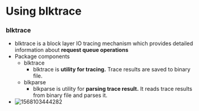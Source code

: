 # Using blktrace

### blktrace

- blktrace is a block layer IO tracing mechanism which provides detailed information about **request queue operations**
- Package components
  - blktrace
    - blktrace is **utility for tracing.** Trace results are saved to binary file.
  - blkparse
    - blkparse is utility for **parsing trace result.** It reads trace results from binary file and parses it.
- ![1568103444282](D:\workspace\til\Linux\figs\blktrace_structure.png)

